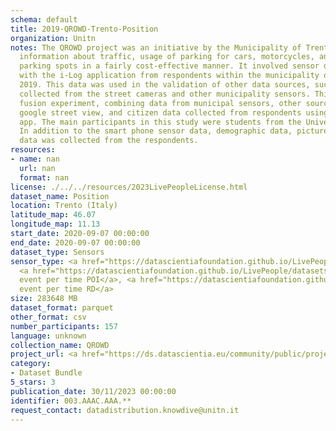 ```yaml
---
schema: default
title: 2019-QROWD-Trento-Position
organization: Unitn
notes: The QROWD project was an initiative by the Municipality of Trento to collect
  information about traffic, usage of parking for cars, motorcycles, and yellow-line
  parking spots in a fairly cost-effective manner. It involved sensor data collection
  with the i-Log application from respondents within the municipality of Trento in
  2019. This data was used in the validation of other data sources, such as the data
  collected from the street cameras and other municipality sensors. This was a data
  fusion experiment, combining data from municipal sensors, other sources, such as
  google street view, and citizen data collected from respondents using the i-Log
  app. The main participants in this study were students from the University of Trento.
  In addition to the smart phone sensor data, demographic data, pictures, and questionnaire
  data was collected from the respondents.
resources:
- name: nan
  url: nan
  format: nan
license: ./../../resources/2023LivePeopleLicense.html
dataset_name: Position
location: Trento (Italy)
latitude_map: 46.07
longitude_map: 11.13
start_date: 2020-09-07 00:00:00
end_date: 2020-09-07 00:00:00
dataset_type: Sensors
sensor_type: <a href="https://datascientiafoundation.github.io/LivePeople/datasets/2019-QRD-Trento-Gyroscope%20Event/">gyroscope</a>,
  <a href="https://datascientiafoundation.github.io/LivePeople/datasets/2019-QRD-Trento-Location%20Event%20Per%20Time%20POI/">location
  event per time POI</a>, <a href="https://datascientiafoundation.github.io/LivePeople/datasets/2019-QRD-Trento-Location%20Event%20Per%20Time%20RD/">location
  event per time RD</a>
size: 283648 MB
dataset_format: parquet
other_format: csv
number_participants: 157
language: unknown
collection_name: QROWD
project_url: <a href="https://ds.datascientia.eu/community/public/projects/9e382c6d-6885-45df-97cb-d24fcbacc0a7">https://ds.datascientia.eu/community/public/projects/9e382c6d-6885-45df-97cb-d24fcbacc0a7</a>
category:
- Dataset Bundle
5_stars: 3
publication_date: 30/11/2023 00:00:00
identifier: 003.AAAC.AAA.**
request_contact: datadistribution.knowdive@unitn.it
---
```


